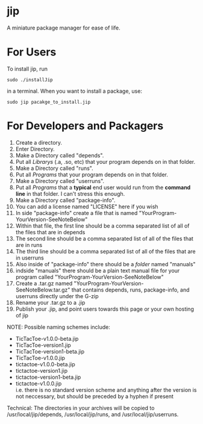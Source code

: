 jip
===

A miniature package manager for ease of life.

For Users
=========
To install jip, run  

    sudo ./installJip

in a terminal. When you want to install a package, use:  

    sudo jip pacakge_to_install.jip

For Developers and Packagers
============================
1.  Create a directory.
2.  Enter Directory.
3.  Make a Directory called "depends".
4.  Put all <i>Librarys</i> (.a, .so, etc) that your program depends on in that folder.
5.  Make a Directory called "runs".
6.  Put all <i>Programs</i> that your program depends on in that folder.
7.  Make a Directory called "userruns".
6.  Put all <i>Programs</i> that a <b>typical</b> end user would run from the <b>command line</b> in that folder. I can't stress this enough.
7.  Make a Directory called "package-info".
8.  You can add a license named "LICENSE" here if you wish
8.  In side "package-info" create a file that is named "YourProgram-YourVersion-SeeNoteBelow"
9.  Within that file, the first line should be a comma separated list of all of the files that are in depends
10.  The second line should be a comma separated list of all of the files that are in runs
11.  The third line should be a comma separated list of all of the files that are in userruns
12.  Also inside of "package-info" there should be a <i>folder</i> named "manuals"
13.  indside "manuals" there should be a plain text manual file for your program called "YourProgram-YourVersion-SeeNoteBelow"
8.  Create a .tar.gz named "YourProgram-YourVersion-SeeNoteBelow.tar.gz" that contains depends, runs, package-info, and userruns directly under the G-zip
7600.  Rename your .tar.gz to a .jip
9.  Publish your .jip, and point users towards this page or your own hosting of jip

NOTE: Possible naming schemes include:
-   TicTacToe-v1.0.0-beta.jip
-   TicTacToe-version1.jip
-   TicTacToe-version1-beta.jip
-   TicTacToe-v1.0.0.jip
-   tictactoe-v1.0.0-beta.jip
-   tictactoe-version1.jip
-   tictactoe-version1-beta.jip
-   tictactoe-v1.0.0.jip  
i.e. there is no standard version scheme and anything after the version is not neccessary, but should be preceded by a hyphen if present

Technical: The directories in your archives will be copied to /usr/local/jip/depends, /usr/local/jip/runs, and /usr/local/jip/userruns.
